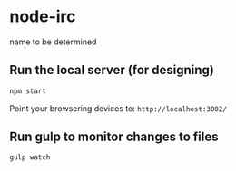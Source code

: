 # node-irc

name to be determined


## Run the local server (for designing)

```bash
npm start
```

Point your browsering devices to: `http://localhost:3002/`


## Run gulp to monitor changes to files


```bash
gulp watch
```

